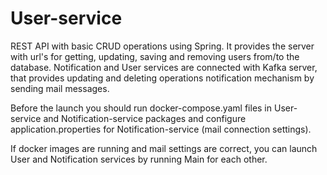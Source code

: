 # User-service
REST API with basic CRUD operations using Spring. It provides the server with url's for getting, updating, saving and removing users from/to the database. Notification and User services are connected with Kafka server, that provides updating and deleting operations notification mechanism by sending mail messages. 

Before the launch you should run docker-compose.yaml files in User-service and Notification-service packages and configure application.properties for Notification-service (mail connection settings).

If docker images are running and mail settings are correct, you can launch User and Notification services by running Main for each other.
